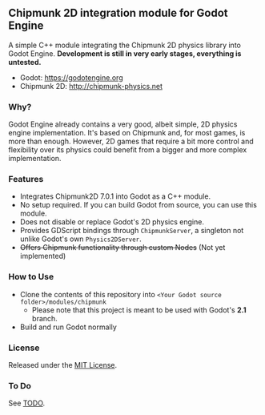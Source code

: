 ## Chipmunk 2D integration module for Godot Engine

A simple C++ module integrating the Chipmunk 2D physics library into Godot Engine. **Development is still in very early stages, everything is untested.**

- Godot: https://godotengine.org
- Chipmunk 2D: http://chipmunk-physics.net

### Why?

Godot Engine already contains a very good, albeit simple, 2D physics engine implementation. It's based on Chipmunk and, for most games, is more than enough. However, 2D games that require a bit more control and flexibility over its physics could benefit from a bigger and more complex implementation.

### Features

- Integrates Chipmunk2D 7.0.1 into Godot as a C++ module.
- No setup required. If you can build Godot from source, you can use this module.
- Does not disable or replace Godot's 2D physics engine.
- Provides GDScript bindings through `ChipmunkServer`, a singleton not unlike Godot's own `Physics2DServer`.
- ~~Offers Chipmunk functionality through custom Nodes~~ (Not yet implemented)

### How to Use

- Clone the contents of this repository into `<Your Godot source folder>/modules/chipmunk`
  - Please note that this project is meant to be used with Godot's **2.1** branch.
- Build and run Godot normally

### License

Released under the [MIT License](LICENSE).

### To Do

See [TODO](TODO.md).
